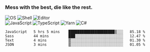 ### Mess with the best, die like the rest.

![OS](https://img.shields.io/badge/-Arch-informational?style=flat&logo=arch-linux&logoColor=white&color=1793D1)
![Shell](https://img.shields.io/badge/-Zsh-informational?style=flat&logo=gnu-bash&logoColor=white&color=4EAA25)
![Editor](https://img.shields.io/badge/-Visual%20Studio%20Code-informational?style=flat&logo=visual-studio-code&logoColor=white&color=007ACC)\
![JavaScript](https://img.shields.io/badge/-JavaScript-informational?style=flat&logo=javascript&logoColor=white&color=F7DF1E)
![TypeScript](https://img.shields.io/badge/-TypeScript-informational?style=flat&logo=typescript&logoColor=white&color=007ACC)
![Yarn](https://img.shields.io/badge/-Yarn-informational?style=flat&logo=yarn&logoColor=white&color=2C8EBB)
![C#](https://img.shields.io/badge/-C%23-informational?style=flat&logo=.NET&logoColor=white&color=5C2D91)

<!--START_SECTION:waka-->
```text
JavaScript   5 hrs 5 mins    █████████████████████▒░░░   85.18 % 
Sass         44 mins         ███░░░░░░░░░░░░░░░░░░░░░░   12.47 % 
Text         4 mins          ▒░░░░░░░░░░░░░░░░░░░░░░░░   01.30 % 
JSON         3 mins          ▒░░░░░░░░░░░░░░░░░░░░░░░░   01.05 % 
```
<!--END_SECTION:waka-->
